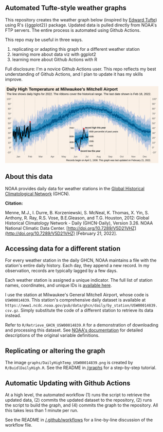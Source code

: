 ## Automated Tufte-style weather graphs

This repository creates the weather graph below (inspired by [Edward Tufte](https://www.edwardtufte.com/bboard/q-and-a-fetch-msg?msg_id=00014g)) using R's {{ggplot2}} package. Updated data is pulled directly from NOAA's FTP servers. The entire process is automated using Github Actions.

This repo may be useful in three ways.

1. replicating or adapting this graph for a different weather station
2. learning more about data viz with ggplot2
3. learning more about Github Actions with R

Full disclosure: I'm a novice Github Actions user. This repo reflects my best understanding of Github Actions, and I plan to update it has my skills improve.

![Daily High Temperature in Milwaukee](graphs/DailyHighTemp_USW00014839.png)

## About this data

NOAA provides daily data for weather stations in the [Global Historical Climatological Network](https://www.ncei.noaa.gov/products/land-based-station/global-historical-climatology-network-daily) (GHCN). 

**Citation:**

Menne, M.J., I. Durre, B. Korzeniewski, S. McNeal, K. Thomas, X. Yin, S. Anthony, R. Ray, R.S. Vose, B.E.Gleason, and T.G. Houston, 2012: Global Historical Climatology Network - Daily (GHCN-Daily), Version 3.26. NOAA National Climatic Data Center. [http://doi.org/10.7289/V5D21VHZ](http://doi.org/10.7289/V5D21VHZ) [February 21, 2022].

## Accessing data for a different station

For every weather station in the daily GHCN, NOAA maintains a file with the station's entire daily history. Each day, they append a new record. In my observation, records are typically lagged by a few days.

Each weather station is assigned a unique indicator. The full list of station names, coordinates, and unique IDs is [available here](https://www1.ncdc.noaa.gov/pub/data/ghcn/daily/ghcnd-stations.txt).

I use the station at Milwaukee's General Mitchell Airport, whose code is `USW00014839`. This station's comprehensive daily dataset is available at `https://www1.ncdc.noaa.gov/pub/data/ghcn/daily/by_station/USW00014839.csv.gz`. Simply substitute the code of a different station to retrieve its data instead.

Refer to `R/Retrieve_GHCN_USW00014839.R` for a demonstration of downloading and processing this dataset. See [NOAA's documentation](https://www1.ncdc.noaa.gov/pub/data/ghcn/daily/readme.txt) for detailed descriptions of the original variable definitions.


## Replicating or altering the graph

The image `graphs/DailyHighTemp_USW00014839.png` is created by `R/BuidlDailyHigh.R`. See the README in [/graphs](/graphs) for a step-by-step tutorial.

## Automatic Updating with Github Actions

At a high level, the automated workflow (1) runs the script to retrieve the updated data, (2) commits the updated dataset to the repository, (2) runs the script to build the graph, and (4) commits the graph to the repository. All this takes less than 1 minute per run.

See the README in [/.github/workflows](/.github/workflows) for a line-by-line discussion of the workflow file.

